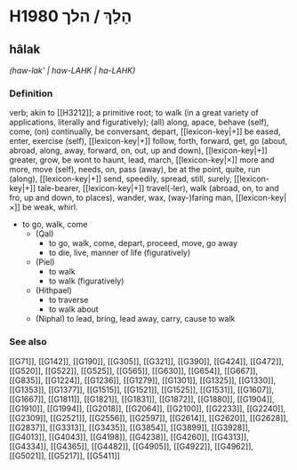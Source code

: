 # H1980 הָלַךְ / הלך

## hâlak

_(haw-lak' | haw-LAHK | ha-LAHK)_

### Definition

verb; akin to [[H3212]]; a primitive root; to walk (in a great variety of applications, literally and figuratively); (all) along, apace, behave (self), come, (on) continually, be conversant, depart, [[lexicon-key|+]] be eased, enter, exercise (self), [[lexicon-key|+]] follow, forth, forward, get, go (about, abroad, along, away, forward, on, out, up and down), [[lexicon-key|+]] greater, grow, be wont to haunt, lead, march, [[lexicon-key|×]] more and more, move (self), needs, on, pass (away), be at the point, quite, run (along), [[lexicon-key|+]] send, speedily, spread, still, surely, [[lexicon-key|+]] tale-bearer, [[lexicon-key|+]] travel(-ler), walk (abroad, on, to and fro, up and down, to places), wander, wax, (way-)faring man, [[lexicon-key|×]] be weak, whirl.

- to go, walk, come
    - (Qal)
        - to go, walk, come, depart, proceed, move, go away
        - to die, live, manner of life (figuratively)
    - (Piel)
        - to walk
        - to walk (figuratively)
    - (Hithpael)
        - to traverse
        - to walk about
    - (Niphal) to lead, bring, lead away, carry, cause to walk
### See also

[[G71]], [[G142]], [[G190]], [[G305]], [[G321]], [[G390]], [[G424]], [[G472]], [[G520]], [[G522]], [[G525]], [[G565]], [[G630]], [[G654]], [[G667]], [[G835]], [[G1224]], [[G1236]], [[G1279]], [[G1301]], [[G1325]], [[G1330]], [[G1353]], [[G1377]], [[G1515]], [[G1521]], [[G1525]], [[G1531]], [[G1607]], [[G1667]], [[G1811]], [[G1821]], [[G1831]], [[G1872]], [[G1880]], [[G1904]], [[G1910]], [[G1994]], [[G2018]], [[G2064]], [[G2100]], [[G2233]], [[G2240]], [[G2309]], [[G2521]], [[G2556]], [[G2597]], [[G2614]], [[G2620]], [[G2628]], [[G2837]], [[G3313]], [[G3435]], [[G3854]], [[G3899]], [[G3928]], [[G4013]], [[G4043]], [[G4198]], [[G4238]], [[G4260]], [[G4313]], [[G4334]], [[G4365]], [[G4482]], [[G4905]], [[G4922]], [[G4962]], [[G5021]], [[G5217]], [[G5411]]

